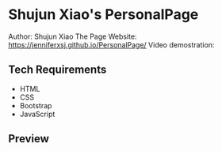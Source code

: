 # Shujun Xiao's PersonalPage
Author: Shujun Xiao
The Page Website: https://jenniferxsj.github.io/PersonalPage/
Video demostration: 

## Tech Requirements
- HTML
- CSS
- Bootstrap
- JavaScript

## Preview
![]()